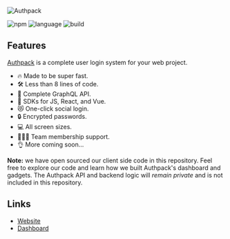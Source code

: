 ![Authpack](https://raw.githubusercontent.com/jackrobertscott/authpack/master/docs/assets/banner.png)

![npm](https://img.shields.io/npm/v/@authpack/sdk) ![language](https://img.shields.io/badge/language-typescript-blue) ![build](https://img.shields.io/badge/build-passing-green)

## Features

[Authpack](https://authpack.io) is a complete user login system for your web project.

- 🔥 Made to be super fast.
- 🛠 Less than 8 lines of code.
- 🤖 Complete GraphQL API.
- 🎉 SDKs for JS, React, and Vue.
- 😻 One-click social login.
- 🔒 Encrypted passwords.
- 💻 All screen sizes.
- 👩‍👧‍👦 Team membership support.
- 👌 More coming soon...

**Note:** we have open sourced our client side code in this repository. Feel free to explore our code and learn how we built Authpack's dashboard and gadgets. The Authpack API and backend logic will *remain private* and is not included in this repository.

## Links

- [Website](https://authpack.io)
- [Dashboard](https://v1.authpack.io)